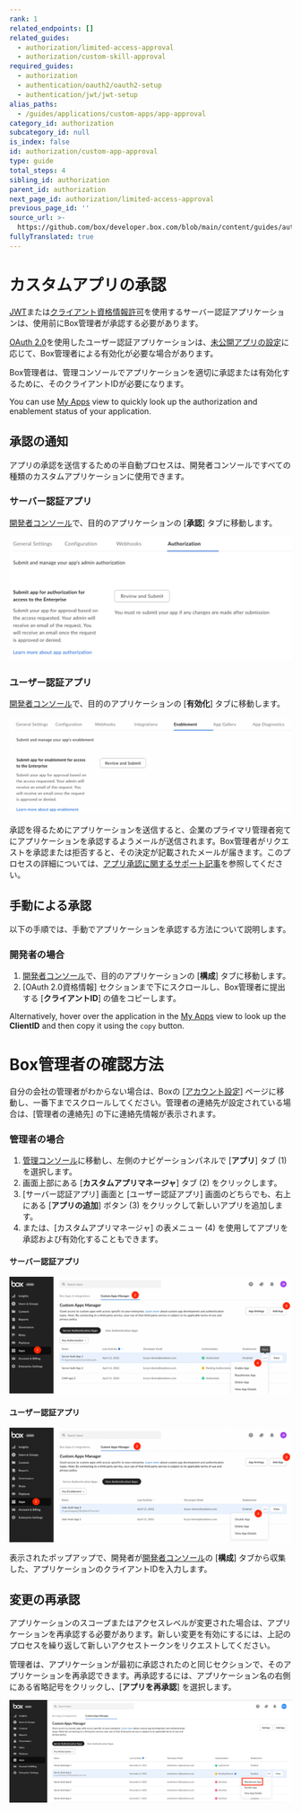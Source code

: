 ```yaml
---
rank: 1
related_endpoints: []
related_guides:
  - authorization/limited-access-approval
  - authorization/custom-skill-approval
required_guides:
  - authorization
  - authentication/oauth2/oauth2-setup
  - authentication/jwt/jwt-setup
alias_paths:
  - /guides/applications/custom-apps/app-approval
category_id: authorization
subcategory_id: null
is_index: false
id: authorization/custom-app-approval
type: guide
total_steps: 4
sibling_id: authorization
parent_id: authorization
next_page_id: authorization/limited-access-approval
previous_page_id: ''
source_url: >-
  https://github.com/box/developer.box.com/blob/main/content/guides/authorization/custom-app-approval.md
fullyTranslated: true
---
```

# カスタムアプリの承認

[JWT][jwt]または[クライアント資格情報許可][ccg]を使用するサーバー認証アプリケーションは、使用前にBox管理者が承認する必要があります。

[OAuth 2.0][oauth]を使用したユーザー認証アプリケーションは、[未公開アプリの設定][upa]に応じて、Box管理者による有効化が必要な場合があります。

Box管理者は、管理コンソールでアプリケーションを適切に承認または有効化するために、そのクライアントIDが必要になります。

<Message>

You can use [My Apps][apps] view to quickly look up the authorization and enablement status of your application.

</Message>

## 承認の通知

アプリの承認を送信するための半自動プロセスは、開発者コンソールですべての種類のカスタムアプリケーションに使用できます。

### サーバー認証アプリ

[開発者コンソール][devconsole]で、目的のアプリケーションの \[**承認**] タブに移動します。

<ImageFrame border center>

![\[承認\] タブ](images/app_authorization.png)

</ImageFrame>

### ユーザー認証アプリ

[開発者コンソール][devconsole]で、目的のアプリケーションの \[**有効化**] タブに移動します。

<ImageFrame border center>

![\[有効化\] タブ](images/app_enablement.png)

</ImageFrame>

承認を得るためにアプリケーションを送信すると、企業のプライマリ管理者宛てにアプリケーションを承認するようメールが送信されます。Box管理者がリクエストを承認または拒否すると、その決定が記載されたメールが届きます。このプロセスの詳細については、[アプリ承認に関するサポート記事][app-auth]を参照してください。

## 手動による承認

以下の手順では、手動でアプリケーションを承認する方法について説明します。

### 開発者の場合

1. [開発者コンソール][devconsole]で、目的のアプリケーションの \[**構成**] タブに移動します。 
2. \[OAuth 2.0資格情報] セクションまで下にスクロールし、Box管理者に提出する \[**クライアントID**] の値をコピーします。 

Alternatively, hover over the application in the [My Apps][apps] view to look up the **ClientID** and then copy it using the `copy` button.

<Message>

# Box管理者の確認方法

自分の会社の管理者がわからない場合は、Boxの \[[アカウント設定][settings]] ページに移動し、一番下までスクロールしてください。管理者の連絡先が設定されている場合は、\[管理者の連絡先] の下に連絡先情報が表示されます。

</Message>

### 管理者の場合

1. [管理コンソール][adminconsole]に移動し、左側のナビゲーションパネルで \[**アプリ**] タブ (1) を選択します。 
2. 画面上部にある \[**カスタムアプリマネージャ**] タブ (2) をクリックします。 
3. \[サーバー認証アプリ] 画面と \[ユーザー認証アプリ] 画面のどちらでも、右上にある \[**アプリの追加**] ボタン (3) をクリックして新しいアプリを追加します。
4. または、\[カスタムアプリマネージャ] の表メニュー (4) を使用してアプリを承認および有効化することもできます。

#### サーバー認証アプリ

<ImageFrame border center>

![サーバーアプリのタブ](images/jwt_app_approval_flow.png)

</ImageFrame>

#### ユーザー認証アプリ

<ImageFrame border center>

![ユーザーアプリのタブ](images/oauth_app_approval_flow.png)

</ImageFrame>

表示されたポップアップで、開発者が[開発者コンソール][devconsole]の \[**構成**] タブから収集した、アプリケーションのクライアントIDを入力します。

## 変更の再承認

アプリケーションのスコープまたはアクセスレベルが変更された場合は、アプリケーションを再承認する必要があります。新しい変更を有効にするには、上記のプロセスを繰り返して新しいアクセストークンをリクエストしてください。

管理者は、アプリケーションが最初に承認されたのと同じセクションで、そのアプリケーションを再承認できます。再承認するには、アプリケーション名の右側にある省略記号をクリックし、\[**アプリを再承認**] を選択します。

<ImageFrame border center>

![アプリの再承認](images/reauthorize_app.png)

</ImageFrame>

<!-- i18n-enable localize-links -->

[devconsole]: https://app.box.com/developers/console

<!-- i18n-disable localize-links -->

[ccg]: g://authentication/client-credentials

<!-- i18n-enable localize-links -->

[settings]: https://app.box.com/account

[adminconsole]: https://app.box.com/master/settings/custom

<!-- i18n-disable localize-links -->

[jwt]: g://authentication/jwt

[app-token]: g://authentication/app-token

[oauth]: g://authentication/oauth2

[upa]: g://security/#enterprise-settings-and-authorization

<!-- i18n-enable localize-links -->

[app-auth]: https://support.box.com/hc/ja/articles/360043697014-Boxのアプリ承認プロセスでのアプリの承認

<!-- i18n-enable localize-links -->

[apps]: g://applications
